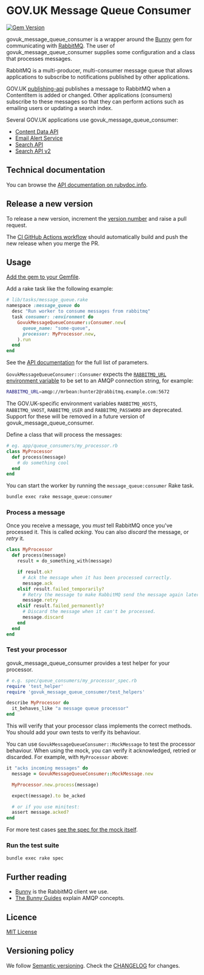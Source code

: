# GOV.UK Message Queue Consumer

[![Gem Version](https://badge.fury.io/rb/govuk_message_queue_consumer.svg)](https://badge.fury.io/rb/govuk_message_queue_consumer)

govuk_message_queue_consumer is a wrapper around the
[Bunny](https://github.com/ruby-amqp/bunny) gem for communicating with
[RabbitMQ](https://www.rabbitmq.com/). The user of govuk_message_queue_consumer
supplies some configuration and a class that processes messages.

RabbitMQ is a multi-producer, multi-consumer message queue that allows
applications to subscribe to notifications published by other applications.

GOV.UK [publishing-api](https://github.com/alphagov/publishing-api) publishes
a message to RabbitMQ when a ContentItem is added or changed. Other
applications (consumers) subscribe to these messages so that they can perform
actions such as emailing users or updating a search index.

Several GOV.UK applications use govuk_message_queue_consumer:

- [Content Data API](https://github.com/alphagov/content-data-api)
- [Email Alert Service](https://github.com/alphagov/email-alert-service/)
- [Search API](https://github.com/alphagov/search-api)
- [Search API v2](https://github.com/alphagov/search-api-v2)

## Technical documentation

You can browse the [API documentation on
rubydoc.info](http://www.rubydoc.info/gems/govuk_message_queue_consumer/GovukMessageQueueConsumer/Consumer#initialize-instance_method).

## Release a new version

To release a new version, increment the [version
number](/lib/govuk_message_queue_consumer/version.rb) and raise a pull request.

The [CI GitHub Actions
workflow](https://github.com/alphagov/govuk_message_queue_consumer/actions/workflows/ci.yml)
should automatically build and push the new release when you merge the PR.

## Usage

[Add the gem to your Gemfile](https://rubygems.org/gems/govuk_message_queue_consumer).

Add a rake task like the following example:

```ruby
# lib/tasks/message_queue.rake
namespace :message_queue do
  desc "Run worker to consume messages from rabbitmq"
  task consumer: :environment do
    GovukMessageQueueConsumer::Consumer.new(
      queue_name: "some-queue",
      processor: MyProcessor.new,
    ).run
  end
end
```

See the [API documentation](http://www.rubydoc.info/gems/govuk_message_queue_consumer/GovukMessageQueueConsumer/Consumer#initialize-instance_method) for the full list of parameters.

`GovukMessageQueueConsumer::Consumer` expects the [`RABBITMQ_URL` environment
variable](https://github.com/ruby-amqp/bunny/blob/066496d/docs/guides/connecting.md#paas-environments)
to be set to an AMQP connection string, for example:

```sh
RABBITMQ_URL=amqp://mrbean:hunter2@rabbitmq.example.com:5672
```

The GOV.UK-specific environment variables `RABBITMQ_HOSTS`, `RABBITMQ_VHOST`,
`RABBITMQ_USER` and `RABBITMQ_PASSWORD` are deprecated. Support for these will
be removed in a future version of govuk_message_queue_consumer.

Define a class that will process the messages:

```ruby
# eg. app/queue_consumers/my_processor.rb
class MyProcessor
  def process(message)
    # do something cool
  end
end
```

You can start the worker by running the `message_queue:consumer` Rake task.

```sh
bundle exec rake message_queue:consumer
```

### Process a message

Once you receive a message, you *must* tell RabbitMQ once you've processed it. This
is called _acking_. You can also _discard_ the message, or _retry_ it.

```ruby
class MyProcessor
  def process(message)
    result = do_something_with(message)

    if result.ok?
      # Ack the message when it has been processed correctly.
      message.ack
    elsif result.failed_temporarily?
      # Retry the message to make RabbitMQ send the message again later.
      message.retry
    elsif result.failed_permanently?
      # Discard the message when it can't be processed.
      message.discard
    end
  end
end
```

### Test your processor

govuk_message_queue_consumer provides a test helper for your processor.

```ruby
# e.g. spec/queue_consumers/my_processor_spec.rb
require 'test_helper'
require 'govuk_message_queue_consumer/test_helpers'

describe MyProcessor do
  it_behaves_like "a message queue processor"
end
```

This will verify that your processor class implements the correct methods. You
should add your own tests to verify its behaviour.

You can use `GovukMessageQueueConsumer::MockMessage` to test the processor
behaviour. When using the mock, you can verify it acknowledged, retried or
discarded. For example, with `MyProcessor` above:

```ruby
it "acks incoming messages" do
  message = GovukMessageQueueConsumer::MockMessage.new

  MyProcessor.new.process(message)

  expect(message).to be_acked

  # or if you use minitest:
  assert message.acked?
end
```

For more test cases [see the spec for the mock itself](/spec/govuk_message_queue_consumer/test_helpers/mock_message_spec.rb).

### Run the test suite

```bash
bundle exec rake spec
```

## Further reading

- [Bunny](https://github.com/ruby-amqp/bunny) is the RabbitMQ client we use.
- [The Bunny Guides](https://github.com/ruby-amqp/bunny/tree/main/docs/guides) explain
  AMQP concepts.

## Licence

[MIT License](LICENCE)

## Versioning policy

We follow [Semantic versioning](http://semver.org/spec/v2.0.0.html). Check the
[CHANGELOG](CHANGELOG.md) for changes.
